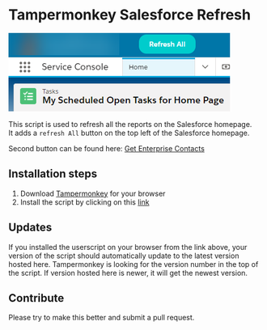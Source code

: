 # Tampermonkey Salesforce Refresh

![Click on Engagement Contacts](https://github.com/goodshort/Tampermonkey-Salesforce-Refresh-All-Reports/blob/main/screenshot.png)

This script is used to refresh all the reports on the Salesforce homepage.<br>
It adds a `refresh All` button on the top left of the Salesforce homepage.<br>

Second button can be found here: [Get Enterprise Contacts](https://github.com/goodshort/Tampermonkey-Salesforce-Get-Engagement-Contacts)

## Installation steps

1. Download [Tampermonkey](https://www.tampermonkey.net/) for your browser
2. Install the script by clicking on this [link](https://github.com/goodshort/Tampermonkey-Salesforce-Refresh-All-Reports/raw/main/RefreshSalesforceReports.user.js)

## Updates

If you installed the userscript on your browser from the link above, your version of the script should automatically update to the latest version hosted here.
Tampermonkey is looking for the version number in the top of the script. If version hosted here is newer, it will get the newest version.

## Contribute

Please try to make this better and submit a pull request.